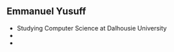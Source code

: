 ## Emmanuel Yusuff
-  Studying Computer Science at Dalhousie University
-  
- 
<!---
eman00001/eman00001 is a ✨ special ✨ repository because its `README.md` (this file) appears on your GitHub profile.
You can click the Preview link to take a look at your changes.
--->
